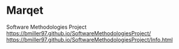 # Marqet
Software Methodologies Project
https://bmiller97.github.io/SoftwareMethodologiesProject/
https://bmiller97.github.io/SoftwareMethodologiesProject/Info.html

